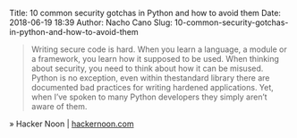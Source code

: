 Title: 10 common security gotchas in Python and how to avoid them
Date: 2018-06-19 18:39
Author: Nacho Cano
Slug: 10-common-security-gotchas-in-python-and-how-to-avoid-them

> Writing secure code is hard. When you learn a language, a module or a
> framework, you learn how it supposed to be used. When thinking about
> security, you need to think about how it can be misused. Python is no
> exception, even within thestandard library there are documented bad
> practices for writing hardened applications. Yet, when I’ve spoken to many
> Python developers they simply aren’t aware of them.

» Hacker Noon | [hackernoon.com][]

  [hackernoon.com]: https://hackernoon.com/10-common-security-gotchas-in-python-and-how-to-avoid-them-e19fbe265e03
    "10 common security gotchas in Python and how to avoid them"
